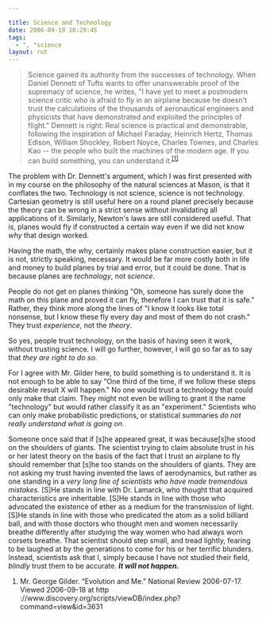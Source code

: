 ```yaml
---

title: Science and Technology
date: 2006-09-19 16:29:45
tags:
  - ", "science
layout: rut
---
```


<blockquote>
Science gained its authority from the successes of technology. When Daniel Dennett of Tufts wants to offer unanswerable proof of the supremacy of science, he writes, "I have yet to meet a postmodern science critic who is afraid to fly in an airplane because he doesn't trust the calculations of the thousands of aeronautical engineers and physicists that have demonstrated and exploited the principles of flight." Dennett is right: Real science is practical and demonstrable, following the inspiration of Michael Faraday, Heinrich Hertz, Thomas Edison, William Shockley, Robert Noyce, Charles Townes, and Charles Kao -- the people who built the machines of the modern age. If you can build something, you can understand it.<sup><a href="http://www.discovery.org/scripts/viewDB/index.php?command=view&id=3631" title="Discovery Institute - Article Database - Evolution and Me">[1]</a></sup> </blockquote>

The problem with Dr. Dennett's argument, which I was first presented with in my course on the philosophy of the natural sciences at Mason, is that it conflates the two.  Technology is not science, science is not technology.  Cartesian geometry is still useful here on a round planet precisely because the theory can be wrong in a strict sense without invalidating all applications of it.  Similarly, Newton's laws are still considered useful.  That is, planes would fly if constructed a certain way even if we did not know <em>why</em> that design worked.

Having the math, the why, certainly makes plane construction easier, but it is not, strictly speaking, necessary.  It would be far more costly both in life and money to build planes by trial and error, but it could be done.  That is because planes are <em>technology</em>, not <em>science</em>.  

People do not get on planes thinking "Oh, someone has surely done the math on this plane and proved it can fly, therefore I can trust that it is safe."  Rather, they think more along the lines of "I know it looks like total nonsense, but I know these fly every day and most of them do not crash."  They trust <em>experience</em>, not the <em>theory</em>.

So yes, people trust technology, on the basis of having seen it work, without trusting science.  I will go further, however, I will go so far as to say that <em>they are right to do so</em>.

For I agree with Mr. Gilder here, to build something is to understand it.  It is not enough to be able to say "One third of the time, if we follow these steps desirable result X will happen."  No one would trust a technology that could only make that claim.  They might not even be willing to grant it the name "technology" but would rather classify it as an "experiment."  Scientists who can only make probabilistic predictions, or statistical summaries <em>do not really understand what is going on</em>.

Someone once said that if [s]he appeared great, it was because[s]he stood on the shoulders of giants.  The scientist trying to claim absolute trust in his or her latest theory on the basis of the fact that I trust an airplane to fly should remember that [s]he too stands on the shoulders of giants.  They are not asking my trust having invented the laws of aerodynamics, but rather as one standing in a <em>very long line of scientists who have made tremendous mistakes.</em>  [S]He stands in line with Dr. Lamarck, who thought that acquired characteristics are inheritable.  [S]He stands in line with those who advocated the existence of ether as a medium for the transmission of light.  [S]He stands in line with those who predicated the atom as a solid billiard ball, and with those doctors who thought men and women necessarily breathe differently after studying the way women who had always worn corsets breathe.  That scientist should step small, and tread lightly, fearing to be laughed at by the generations to come for his or her terrific blunders.  Instead, scientists ask that I, simply because I have not studied their field, <em>blindly</em> trust them to be accurate.  <em><strong>It will not happen.</strong></em>

<div class="postrefs"><ol>
<li> Mr. George Gilder. “Evolution and Me.” National Review 2006-07-17. Viewed 2006-09-18 at http ://www.discovery.org/scripts/viewDB/index.php?command=view&id=3631 </li>
</ol></div>

